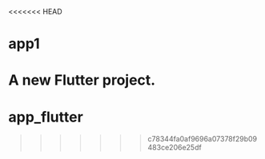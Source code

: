<<<<<<< HEAD
# app1

A new Flutter project.
=======
# app_flutter
>>>>>>> c78344fa0af9696a07378f29b09483ce206e25df
